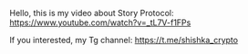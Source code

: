 Hello, this is my video about Story Protocol:
https://www.youtube.com/watch?v=_tL7V-f1FPs


If you interested, my Tg channel:
https://t.me/shishka_crypto
